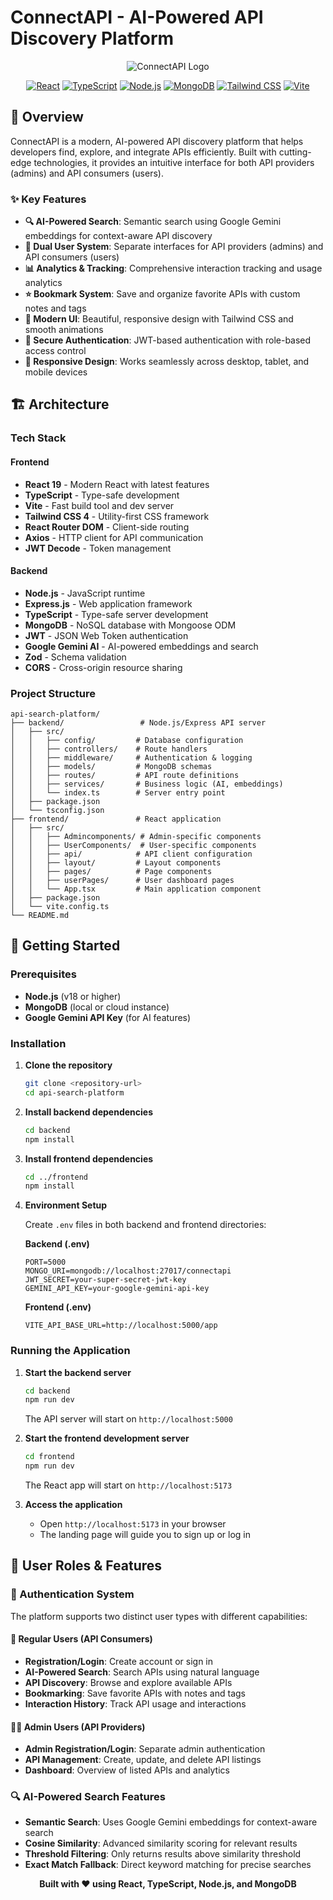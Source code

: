 # ConnectAPI - AI-Powered API Discovery Platform

<div align="center">

![ConnectAPI Logo](https://img.shields.io/badge/ConnectAPI-AI%20Powered%20API%20Discovery-blue?style=for-the-badge&logo=api)

[![React](https://img.shields.io/badge/React-19.0.0-blue?style=flat-square&logo=react)](https://reactjs.org/)
[![TypeScript](https://img.shields.io/badge/TypeScript-5.7.3-blue?style=flat-square&logo=typescript)](https://www.typescriptlang.org/)
[![Node.js](https://img.shields.io/badge/Node.js-Express-green?style=flat-square&logo=node.js)](https://nodejs.org/)
[![MongoDB](https://img.shields.io/badge/MongoDB-8.11.0-green?style=flat-square&logo=mongodb)](https://www.mongodb.com/)
[![Tailwind CSS](https://img.shields.io/badge/Tailwind%20CSS-4.0.12-38B2AC?style=flat-square&logo=tailwind-css)](https://tailwindcss.com/)
[![Vite](https://img.shields.io/badge/Vite-6.2.0-yellow?style=flat-square&logo=vite)](https://vitejs.dev/)

</div>

## 🚀 Overview

ConnectAPI is a modern, AI-powered API discovery platform that helps developers find, explore, and integrate APIs efficiently. Built with cutting-edge technologies, it provides an intuitive interface for both API providers (admins) and API consumers (users).

### ✨ Key Features

- **🔍 AI-Powered Search**: Semantic search using Google Gemini embeddings for context-aware API discovery
- **👥 Dual User System**: Separate interfaces for API providers (admins) and API consumers (users)
- **📊 Analytics & Tracking**: Comprehensive interaction tracking and usage analytics
- **⭐ Bookmark System**: Save and organize favorite APIs with custom notes and tags
- **🎨 Modern UI**: Beautiful, responsive design with Tailwind CSS and smooth animations
- **🔐 Secure Authentication**: JWT-based authentication with role-based access control
- **📱 Responsive Design**: Works seamlessly across desktop, tablet, and mobile devices

## 🏗️ Architecture

### Tech Stack

#### Frontend
- **React 19** - Modern React with latest features
- **TypeScript** - Type-safe development
- **Vite** - Fast build tool and dev server
- **Tailwind CSS 4** - Utility-first CSS framework
- **React Router DOM** - Client-side routing
- **Axios** - HTTP client for API communication
- **JWT Decode** - Token management

#### Backend
- **Node.js** - JavaScript runtime
- **Express.js** - Web application framework
- **TypeScript** - Type-safe server development
- **MongoDB** - NoSQL database with Mongoose ODM
- **JWT** - JSON Web Token authentication
- **Google Gemini AI** - AI-powered embeddings and search
- **Zod** - Schema validation
- **CORS** - Cross-origin resource sharing

### Project Structure

```
api-search-platform/
├── backend/                 # Node.js/Express API server
│   ├── src/
│   │   ├── config/         # Database configuration
│   │   ├── controllers/    # Route handlers
│   │   ├── middleware/     # Authentication & logging
│   │   ├── models/         # MongoDB schemas
│   │   ├── routes/         # API route definitions
│   │   ├── services/       # Business logic (AI, embeddings)
│   │   └── index.ts        # Server entry point
│   ├── package.json
│   └── tsconfig.json
├── frontend/               # React application
│   ├── src/
│   │   ├── Admincomponents/ # Admin-specific components
│   │   ├── UserComponents/  # User-specific components
│   │   ├── api/            # API client configuration
│   │   ├── layout/         # Layout components
│   │   ├── pages/          # Page components
│   │   ├── userPages/      # User dashboard pages
│   │   └── App.tsx         # Main application component
│   ├── package.json
│   └── vite.config.ts
└── README.md
```

## 🚀 Getting Started

### Prerequisites

- **Node.js** (v18 or higher)
- **MongoDB** (local or cloud instance)
- **Google Gemini API Key** (for AI features)

### Installation

1. **Clone the repository**
   ```bash
   git clone <repository-url>
   cd api-search-platform
   ```

2. **Install backend dependencies**
   ```bash
   cd backend
   npm install
   ```

3. **Install frontend dependencies**
   ```bash
   cd ../frontend
   npm install
   ```

4. **Environment Setup**

   Create `.env` files in both backend and frontend directories:

   **Backend (.env)**
   ```env
   PORT=5000
   MONGO_URI=mongodb://localhost:27017/connectapi
   JWT_SECRET=your-super-secret-jwt-key
   GEMINI_API_KEY=your-google-gemini-api-key
   ```

   **Frontend (.env)**
   ```env
   VITE_API_BASE_URL=http://localhost:5000/app
   ```

### Running the Application

1. **Start the backend server**
   ```bash
   cd backend
   npm run dev
   ```
   The API server will start on `http://localhost:5000`

2. **Start the frontend development server**
   ```bash
   cd frontend
   npm run dev
   ```
   The React app will start on `http://localhost:5173`

3. **Access the application**
   - Open `http://localhost:5173` in your browser
   - The landing page will guide you to sign up or log in

## 👥 User Roles & Features

### 🔐 Authentication System

The platform supports two distinct user types with different capabilities:

#### 👤 Regular Users (API Consumers)
- **Registration/Login**: Create account or sign in
- **AI-Powered Search**: Search APIs using natural language
- **API Discovery**: Browse and explore available APIs
- **Bookmarking**: Save favorite APIs with notes and tags
- **Interaction History**: Track API usage and interactions


#### 👨‍💼 Admin Users (API Providers)
- **Admin Registration/Login**: Separate admin authentication
- **API Management**: Create, update, and delete API listings
- **Dashboard**: Overview of listed APIs and analytics


### 🔍 AI-Powered Search Features

- **Semantic Search**: Uses Google Gemini embeddings for context-aware search
- **Cosine Similarity**: Advanced similarity scoring for relevant results
- **Threshold Filtering**: Only returns results above similarity threshold
- **Exact Match Fallback**: Direct keyword matching for precise searches



<div align="center">

**Built with ❤️ using React, TypeScript, Node.js, and MongoDB**

</div> 